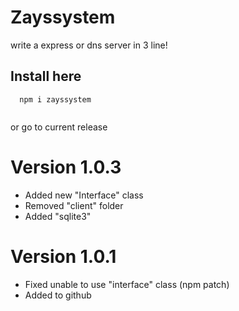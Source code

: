 # Zayssystem
write a express or dns server in 3 line!

## Install here
```
  npm i zayssystem
  
```
or go to current release

# Version 1.0.3
- Added new "Interface" class
- Removed "client" folder
- Added "sqlite3"

# Version 1.0.1
- Fixed unable to use "interface" class (npm patch)
- Added to github
